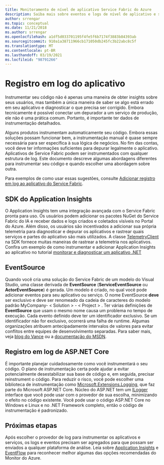 ```yaml
---
title: Monitoramento de nível de aplicativo Service Fabric do Azure
description: Saiba mais sobre eventos e logs de nível de aplicativo e serviço usados para monitorar e diagnosticar clusters do Service Fabric do Azure.
author: srrengar
ms.topic: conceptual
ms.date: 11/21/2018
ms.author: srrengar
ms.openlocfilehash: a1df5d033701195f4fe5f6b7174f3883b84393ab
ms.sourcegitcommit: 910a1a38711966cb171050db245fc3b22abc8c5f
ms.translationtype: MT
ms.contentlocale: pt-BR
ms.lasthandoff: 03/19/2021
ms.locfileid: "98791266"
---
```

# <a name="application-logging"></a>Registro em log do aplicativo

Instrumentar seu código não é apenas uma maneira de obter insights sobre seus usuários, mas também a única maneira de saber se algo está errado em seu aplicativo e diagnosticar o que precisa ser corrigido. Embora tecnicamente é possível conectar um depurador a um serviço de produção, ele não é uma prática comum. Portanto, é importante ter dados de instrumentação detalhados.

Alguns produtos instrumentam automaticamente seu código. Embora essas soluções possam funcionar bem, a instrumentação manual é quase sempre necessária para ser específica à sua lógica de negócios. No fim das contas, você deve ter informações suficientes para depurar legalmente o aplicativo. Aplicativos de Service Fabric podem ser instrumentados com qualquer estrutura de log. Este documento descreve algumas abordagens diferentes para instrumentar seu código e quando escolher uma abordagem sobre outra. 

Para exemplos de como usar essas sugestões, consulte [Adicionar registro em log ao aplicativo do Service Fabric](service-fabric-how-to-diagnostics-log.md).

## <a name="application-insights-sdk"></a>SDK do Application Insights

O Application Insights tem uma integração avançada com o Service Fabric pronta para uso. Os usuários podem adicionar os pacotes NuGet do Service Fabric do IA e receber dados e logs criados e coletados visíveis no Portal do Azure. Além disso, os usuários são incentivados a adicionar sua própria telemetria para diagnosticar e depurar os aplicativos e rastrear quais serviços e partes do aplicativo são mais utilizados. A classe [TelemetryClient](/dotnet/api/microsoft.applicationinsights.telemetryclient) na SDK fornece muitas maneiras de rastrear a telemetria nos aplicativos. Confira um exemplo de como instrumentar e adicionar Application Insights ao aplicativo no tutorial [monitorar e diagnosticar um aplicativo .NET](service-fabric-tutorial-monitoring-aspnet.md)

## <a name="eventsource"></a>EventSource

Quando você cria uma solução do Service Fabric de um modelo do Visual Studio, uma classe derivada de **EventSource** (**ServiceEventSource** ou **ActorEventSource**) é gerada. Um modelo é criado, no qual você pode adicionar eventos para seu aplicativo ou serviço. O  nome EventSource **deve** ser exclusivo e deve ser renomeado da cadeia de caracteres do modelo padrão MyCompany- &lt; Solution &gt; - &lt; Project &gt; . Ter várias definições de **EventSource** que usam o mesmo nome causa um problema no tempo de execução. Cada evento definido deve ter um identificador exclusivo. Se um identificador não for exclusivo, ocorrerá uma falha de runtime. Algumas organizações atribuem antecipadamente intervalos de valores para evitar conflitos entre equipes de desenvolvimento separadas. Para saber mais, veja [blog do Vance](/archive/blogs/vancem/introduction-tutorial-logging-etw-events-in-c-system-diagnostics-tracing-eventsource) ou a [documentação do MSDN](/previous-versions/msp-n-p/dn774985(v=pandp.20)).

## <a name="aspnet-core-logging"></a>Registro em log de ASP.NET Core

É importante planejar cuidadosamente como você instrumentará o seu código. O plano de instrumentação certa pode ajudar a evitar potencialmente desestabilizar sua base de código e, em seguida, precisar reinstrument o código. Para reduzir o risco, você pode escolher uma biblioteca de instrumentação como [Microsoft.Extensions.Logging](https://www.nuget.org/packages/Microsoft.Extensions.Logging/), que faz parte do Microsoft ASP.NET Core. Núcleo do ASP.NET tem um [ILogger](/dotnet/api/microsoft.extensions.logging.ilogger) interface que você pode usar com o provedor de sua escolha, minimizando o efeito no código existente. Você pode usar o código ASP.NET Core no Windows e Linux e no .NET Framework completo, então o código de instrumentação é padronizado.

## <a name="next-steps"></a>Próximas etapas

Após escolher o provedor de log para instrumentar os aplicativos e serviços, os logs e eventos precisam ser agregados para que possam ser enviados a qualquer plataforma de análise. Leia sobre [Application Insights](service-fabric-diagnostics-event-analysis-appinsights.md) e [EventFlow](service-fabric-diagnostics-event-aggregation-eventflow.md) para reconhecer melhor algumas das opções recomendadas do Monitor do Azure.
